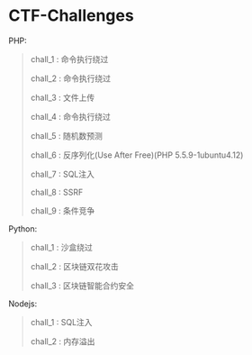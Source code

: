 # CTF-Challenges

PHP:

> chall_1 : 命令执行绕过 
> 
> chall_2 : 命令执行绕过 
> 
> chall_3 : 文件上传 
> 
> chall_4 : 命令执行绕过 
> 
> chall_5 : 随机数预测 
> 
> chall_6 : 反序列化(Use After Free)(PHP 5.5.9-1ubuntu4.12)
> 
> chall_7 : SQL注入
> 
> chall_8 : SSRF
> 
> chall_9 : 条件竞争
> 

Python:

> chall_1 : 沙盒绕过
> 
> chall_2 : 区块链双花攻击
> 
> chall_3 : 区块链智能合约安全
> 

Nodejs: 

> chall_1 : SQL注入
> 
> chall_2 : 内存溢出
